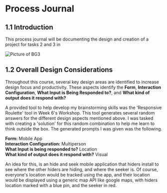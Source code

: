 # Process Journal
## 1.1 Introduction

This process journal will be documenting the design and creation of a project for tasks 2 and 3 in 

![Picture of BG3](./images/BG3%20-%20Grove%20Battlefield.png)

## 1.2 Overall Design Considerations

Throughout this course, several key design areas are identified to increase design focus and productivity. These aspects identify the <b>Form</b>, <b>Interaction Configuration</b>, <b>What Input is Being Responded to?</b>, and <b>What kind of output does it respond with?</b>

A provided tool to help develop my brainstorming skills was the 'Responsive Roulette' tool in Week 6's Workshop. This tool generates several random answers for the different design aspects mentioned above. I was tasked with creating a 'solution' for this random combination to help me learn to think outside the box. The generated prompts I was given was the following. <br>

<b>Form:</b> Mobile App<br>
<b>Interaction Configuration:</b> Multiperson<br>
<b>What Input is being responded to?</b> Location<br>
<b>What kind of output does it respond with?</b> Visual

An idea for this, is an hide and seek mobile application that hiders install to see where the other hiders are hiding, and where the seeker is. Of course, everyone's location would be tracked using the app, and their location would be displayed using a generic map API like google maps, with hiders location marked with a blue pin, and the seeker in red.